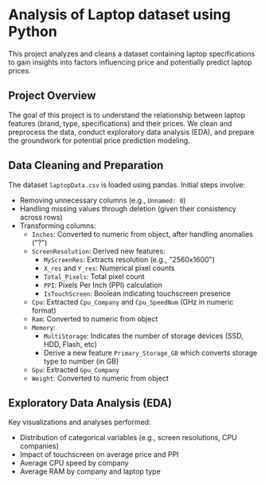 # Analysis of Laptop dataset using Python

This project analyzes and cleans a dataset containing laptop specifications to gain insights into factors influencing price and potentially predict laptop prices.

## Project Overview

The goal of this project is to understand the relationship between laptop features (brand, type, specifications) and their prices. We clean and preprocess the data, conduct exploratory data analysis (EDA), and prepare the groundwork for potential price prediction modeling.

## Data Cleaning and Preparation

The dataset `laptopData.csv` is loaded using pandas. Initial steps involve:

- Removing unnecessary columns (e.g., `Unnamed: 0`)
- Handling missing values through deletion (given their consistency across rows)
- Transforming columns:
  - `Inches`: Converted to numeric from object, after handling anomalies ("?")
  - `ScreenResolution`: Derived new features:
    - `MyScreenRes`: Extracts resolution (e.g., "2560x1600")
    - `X_res` and `Y_res`: Numerical pixel counts
    - `Total_Pixels`: Total pixel count
    - `PPI`: Pixels Per Inch (PPI) calculation
    - `IsTouchScreen`: Boolean indicating touchscreen presence
  - `Cpu`: Extracted `Cpu_Company` and `Cpu_SpeedNum` (GHz in numeric format)
  - `Ram`: Converted to numeric from object
  - `Memory`: 
    - `MultiStorage`: Indicates the number of storage devices (SSD, HDD, Flash, etc) 
    - Derive a new feature `Primary_Storage_GB` which converts storage type to number (in GB) 
  - `Gpu`: Extracted `Gpu_Company`
  - `Weight`: Converted to numeric from object


## Exploratory Data Analysis (EDA)

Key visualizations and analyses performed:

- Distribution of categorical variables (e.g., screen resolutions, CPU companies)
- Impact of touchscreen on average price and PPI
- Average CPU speed by company
- Average RAM by company and laptop type

 
